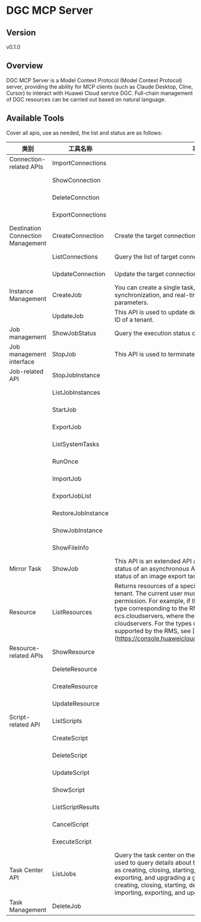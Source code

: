 # DGC MCP Server 


## Version
v0.1.0

## Overview

DGC MCP Server is a Model Context Protocol (Model Context Protocol) server, providing the ability for MCP clients (such as Claude Desktop, Cline, Cursor) to interact with Huawei Cloud service DGC. Full-chain management of DGC resources can be carried out based on natural language.

## Available Tools
Cover all apis, use as needed, the list and status are as follows:

| 类别 | 工具名称 | 功能描述 | 状态 |
| --- | --- | --- | --- |
| Connection-related APIs | ImportConnections |  | To be tested |
|  | ShowConnection |  | To be tested |
|  | DeleteConnction |  | To be tested |
|  | ExportConnections |  | To be tested |
| Destination Connection Management | CreateConnection | Create the target connection. | To be tested |
|  | ListConnections | Query the list of target connections. | To be tested |
|  | UpdateConnection | Update the target connection. | To be tested |
| Instance Management | CreateJob | You can create a single task, such as live migration, real-time synchronization, and real-time DR based on the request parameters. | To be tested |
|  | UpdateJob | This API is used to update details about a task with a specified ID of a tenant. | To be tested |
| Job management | ShowJobStatus | Query the execution status of a job. | To be tested |
| Job management interface | StopJob | This API is used to terminate a specified job in the MRS cluster. | To be tested |
| Job-related API | StopJobInstance |  | To be tested |
|  | ListJobInstances |  | To be tested |
|  | StartJob |  | To be tested |
|  | ExportJob |  | To be tested |
|  | ListSystemTasks |  | To be tested |
|  | RunOnce |  | To be tested |
|  | ImportJob |  | To be tested |
|  | ExportJobList |  | To be tested |
|  | RestoreJobInstance |  | To be tested |
|  | ShowJobInstance |  | To be tested |
|  | ShowFileInfo |  | To be tested |
| Mirror Task | ShowJob | This API is an extended API and is used to query the execution status of an asynchronous API, for example, the execution status of an image export task. | To be tested |
| Resource | ListResources | Returns resources of a specific resource type under the current tenant. The current user must have the rms:resources:list permission. For example, if the ECS is queried, the resource type corresponding to the RMS resource type is ecs.cloudservers, where the provider is ecs and the type is cloudservers. For the types of services and resources supported by the RMS, see [Supported Services and Areas] (https://console.huaweicloud.com/eps/#/resources/supported). | To be tested |
| Resource-related APIs | ShowResource |  | To be tested |
|  | DeleteResource |  | To be tested |
|  | CreateResource |  | To be tested |
|  | UpdateResource |  | To be tested |
| Script-related API | ListScripts |  | To be tested |
|  | CreateScript |  | To be tested |
|  | DeleteScript |  | To be tested |
|  | UpdateScript |  | To be tested |
|  | ShowScript |  | To be tested |
|  | ListScriptResults |  | To be tested |
|  | CancelScript |  | To be tested |
|  | ExecuteScript |  | To be tested |
| Task Center API | ListJobs | Query the task center on the management plane. This API is used to query details about the asynchronous operations such as creating, closing, starting, deleting, adding, importing, exporting, and upgrading a graph. The operations include creating, closing, starting, deleting, and backing up a graph, importing, exporting, and upgrading a graph. | To be tested |
| Task Management | DeleteJob |  | To be tested |

